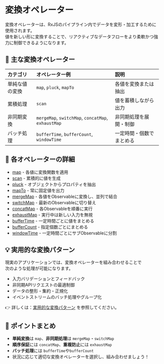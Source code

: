 # 変換オペレーター

変換オペレーターは、RxJSのパイプライン内でデータを変形・加工するために使用されます。  
値を新しい形に変換することで、リアクティブなデータフローをより柔軟かつ強力に制御できるようになります。


## 🧩 主な変換オペレーター

| カテゴリ | オペレーター例 | 説明 |
|:---|:---|:---|
| 単純な値の変換 | `map`, `pluck`, `mapTo` | 各値を変換または抽出 |
| 累積処理 | `scan` | 値を蓄積しながら出力 |
| 非同期変換 | `mergeMap`, `switchMap`, `concatMap`, `exhaustMap` | 非同期処理を展開・制御 |
| バッチ処理 | `bufferTime`, `bufferCount`, `windowTime` | 一定時間・個数でまとめる |


## 📖 各オペレーターの詳細

- [map](./map) - 各値に変換関数を適用
- [scan](./scan) - 累積的に値を生成
- [pluck](./pluck) - オブジェクトからプロパティを抽出
- [mapTo](./mapTo) - 常に固定値を出力
- [mergeMap](./mergeMap) - 各値をObservableに変換し、並列で結合
- [switchMap](./switchMap) - 最新のObservableに切り替え
- [concatMap](./concatMap) - 各Observableを順番に実行
- [exhaustMap](./exhaustMap) - 実行中は新しい入力を無視
- [bufferTime](./bufferTime) - 一定時間ごとに値をまとめる
- [bufferCount](./bufferCount) - 指定個数ごとにまとめる
- [windowTime](./windowTime) - 一定時間ごとにサブObservableに分割


## 💡 実用的な変換パターン

現実のアプリケーションでは、変換オペレーターを組み合わせることで  
次のような処理が可能になります。

- 入力バリデーションとフィードバック
- 非同期APIリクエストの最適制御
- データの整形・集約・正規化
- イベントストリームのバッチ処理やグループ化

👉 詳しくは：[実用的な変換パターン](./practical-use-cases) を参照してください。


## 🧠 ポイントまとめ

- **単純変換**は `map`、**非同期処理**は `mergeMap`・`switchMap`
- **順序保証**には `concatMap`、**重複防止**には `exhaustMap`
- **バッチ処理**には `bufferTime`や`bufferCount`
- 状況に応じて適切な変換オペレーターを選択し、組み合わせましょう！
